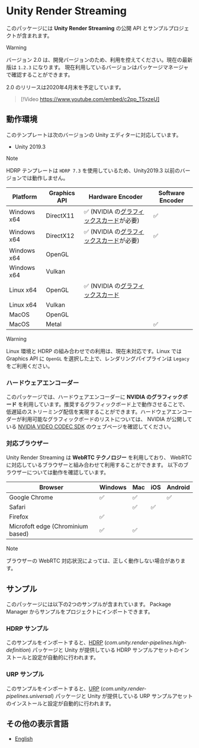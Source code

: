 # Unity Render Streaming

このパッケージには **Unity Render Streaming** の公開 API とサンプルプロジェクトが含まれます。

> [!WARNING]
> バージョン 2.0 は、開発バージョンのため、利用を控えてください。現在の最新版は `1.2.3` になります。
> 現在利用しているバージョンはパッケージマネージャで確認することができます。
>
> 2.0 のリリースは2020年4月末を予定しています。


> [!Video https://www.youtube.com/embed/c2pp_T5xzeU]

## 動作環境

このテンプレートは次のバージョンの Unity エディターに対応しています。
- Unity 2019.3

> [!NOTE]
> HDRP テンプレートは `HDRP 7.3` を使用しているため、Unity2019.3 以前のバージョンでは動作しません。

| Platform    | Graphics API | Hardware Encoder                                                                                                             | Software Encoder   |
| ----------- | ------------ | ---------------------------------------------------------------------------------------------------------------------------- | ------------------ |
| Windows x64 | DirectX11    | :white_check_mark: (NVIDIA の[グラフィックスカード](https://developer.nvidia.com/video-encode-decode-gpu-support-matrix)が必要) | :white_check_mark: |
| Windows x64 | DirectX12    | :white_check_mark: (NVIDIA の[グラフィックスカード](https://developer.nvidia.com/video-encode-decode-gpu-support-matrix)が必要) | :white_check_mark: |
| Windows x64 | OpenGL       |                                                                                                                              |                    |
| Windows x64 | Vulkan       |                                                                                                                              |                    |
| Linux x64   | OpenGL       | :white_check_mark: (NVIDIA の[グラフィックスカード]((https://developer.nvidia.com/video-encode-decode-gpu-support-matrix)が必要) |                    |
| Linux x64   | Vulkan       |                                                                                                                              |                    |
| MacOS       | OpenGL       |                                                                                                                              |                    |
| MacOS       | Metal        |                                                                                                                              | :white_check_mark: |

> [!WARNING]
> Linux 環境と HDRP の組み合わせでの利用は、現在未対応です。Linux では Graphics API に `OpenGL` を選択した上で、レンダリングパイプラインは `Legacy` をご利用ください。

### ハードウェアエンコーダー

このパッケージでは、ハードウェアエンコーダーに **NVIDIA のグラフィックボード** を利用しています。推奨するグラフィックボード上で動作させることで、低遅延のストリーミング配信を実現することができます。ハードウェアエンコーダーが利用可能なグラフィックボードのリストについては、 NVIDIA が公開している [NVIDIA VIDEO CODEC SDK](https://developer.nvidia.com/video-encode-decode-gpu-support-matrix) のウェブページを確認してください。

### 対応ブラウザー

Unity Render Streaming は **WebRTC テクノロジー** を利用しており、 WebRTC に対応しているブラウザーと組み合わせて利用することができます。
以下のブラウザーについては動作を確認しています。

| Browser                           | Windows            | Mac                | iOS                | Android            |
| --------------------------------- | ------------------ | ------------------ | ------------------ | ------------------ |
| Google Chrome                     | :white_check_mark: | :white_check_mark: |                    | :white_check_mark: |
| Safari                            |                    | :white_check_mark: | :white_check_mark: |                    |
| Firefox                           | :white_check_mark: |                    |                    |                    |
| Microfoft edge (Chrominium based) | :white_check_mark: | :white_check_mark: |                   |                    |                    |

> [!NOTE]
> ブラウザーの WebRTC 対応状況によっては、正しく動作しない場合があります。

## サンプル

このパッケージには以下の2つのサンプルが含まれています。 Package Manager からサンプルをプロジェクトにインポートできます。

### HDRP サンプル

このサンプルをインポートすると、[HDRP](https://docs.unity3d.com/Packages/com.unity.render-pipelines.high-definition@latest) (*com.unity.render-pipelines.high-definition*) パッケージと Unity が提供している HDRP サンプルアセットのインストールと設定が自動的に行われます。

### URP サンプル

このサンプルをインポートすると、[URP](https://docs.unity3d.com/Packages/com.unity.render-pipelines.universal@latest) (*com.unity.render-pipelines.universal*) パッケージと Unity が提供している URP サンプルアセットのインストールと設定が自動的に行われます。

## その他の表示言語

- [English](../index.md)